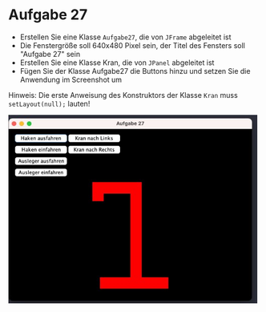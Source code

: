 # Aufgabe 27


* Erstellen Sie eine Klasse `Aufgabe27`, die von `JFrame` abgeleitet ist
* Die Fenstergröße soll 640x480 Pixel sein, der Titel des Fensters soll "Aufgabe 27" sein
* Erstellen Sie eine Klasse Kran, die von `JPanel` abgeleitet ist
* Fügen Sie der Klasse Aufgabe27 die Buttons hinzu und setzen Sie die Anwendung im Screenshot um

Hinweis: Die erste Anweisung des Konstruktors der Klasse `Kran` muss `setLayout(null);` lauten!

![](Aufgabe_27.jpg)